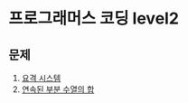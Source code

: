 # 프로그래머스 코딩 level2

## 문제
1. [요격 시스템](https://github.com/malvr00/Java-algorithm/blob/master/programmers/level2/stap1)
2. [연속된 부분 수열의 합](https://github.com/malvr00/Java-algorithm/blob/master/programmers/level2/stap2)
